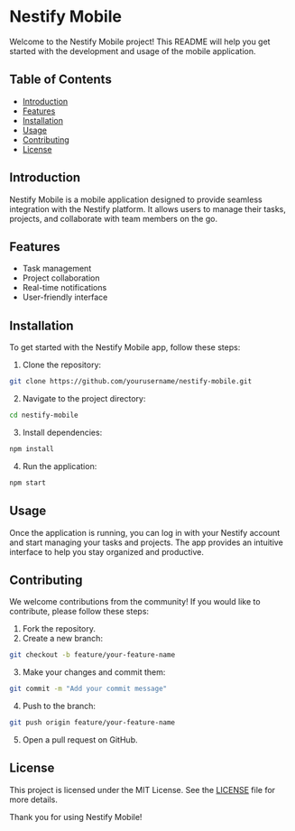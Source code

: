 # Nestify Mobile

Welcome to the Nestify Mobile project! This README will help you get started with the development and usage of the mobile application.

## Table of Contents

- [Introduction](#introduction)
- [Features](#features)
- [Installation](#installation)
- [Usage](#usage)
- [Contributing](#contributing)
- [License](#license)

## Introduction

Nestify Mobile is a mobile application designed to provide seamless integration with the Nestify platform. It allows users to manage their tasks, projects, and collaborate with team members on the go.

## Features

- Task management
- Project collaboration
- Real-time notifications
- User-friendly interface

## Installation

To get started with the Nestify Mobile app, follow these steps:

1. Clone the repository:

```bash
git clone https://github.com/yourusername/nestify-mobile.git
```

2. Navigate to the project directory:

```bash
cd nestify-mobile
```

3. Install dependencies:

```bash
npm install
```

4. Run the application:

```bash
npm start
```

## Usage

Once the application is running, you can log in with your Nestify account and start managing your tasks and projects. The app provides an intuitive interface to help you stay organized and productive.

## Contributing

We welcome contributions from the community! If you would like to contribute, please follow these steps:

1. Fork the repository.
2. Create a new branch:

```bash
git checkout -b feature/your-feature-name
```

3. Make your changes and commit them:

```bash
git commit -m "Add your commit message"
```

4. Push to the branch:

```bash
git push origin feature/your-feature-name
```

5. Open a pull request on GitHub.

## License

This project is licensed under the MIT License. See the [LICENSE](LICENSE) file for more details.

Thank you for using Nestify Mobile!
